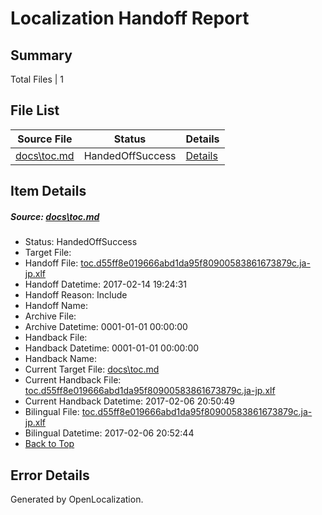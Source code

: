 # <a name='report-top'></a> Localization Handoff Report

## Summary
 Total Files | 1

## File List
 Source File | Status | Details 
 ----------- | ------ | ------- 
 [docs\toc.md](https://github.com/dotnet/docs/blob/0a5d76c154aeb9b749c9c3fc5ad0962e93754a62/docs/toc.md) | HandedOffSuccess | [Details](#7512995d06d9b80204ef526c512fb1c0d707af6a3476)

## Item Details
##### <a name='7512995d06d9b80204ef526c512fb1c0d707af6a3476'></a> Source: [docs\toc.md](https://github.com/dotnet/docs/blob/0a5d76c154aeb9b749c9c3fc5ad0962e93754a62/docs/toc.md)
* Status: HandedOffSuccess
* Target File: 
* Handoff File: [toc.d55ff8e019666abd1da95f80900583861673879c.ja-jp.xlf](https://github.com/dotnet/docs.handoff/blob/bc828340d4fb52ac9cb4ecb0044d0dac77ce814b/ol-handoff/dotnet/docs.ja-jp/master/dotnet-core/toc.d55ff8e019666abd1da95f80900583861673879c.ja-jp.xlf)
* Handoff Datetime: 2017-02-14 19:24:31
* Handoff Reason: Include
* Handoff Name: 
* Archive File: 
* Archive Datetime: 0001-01-01 00:00:00
* Handback File: 
* Handback Datetime: 0001-01-01 00:00:00
* Handback Name: 
* Current Target File: [docs\toc.md](https://github.com/dotnet/docs.ja-jp/blob/bee5d8df68dcad29cf2b4c72b050725503207948/docs/toc.md)
* Current Handback File: [toc.d55ff8e019666abd1da95f80900583861673879c.ja-jp.xlf](https://github.com/dotnet/docs.handback/blob/cae7a343a8f1e5b84ac84a415fb390372956bcc6/ol-handback/dotnet/docs.ja-jp/master/dotnet-core/toc.d55ff8e019666abd1da95f80900583861673879c.ja-jp.xlf)
* Current Handback Datetime: 2017-02-06 20:50:49
* Bilingual File: [toc.d55ff8e019666abd1da95f80900583861673879c.ja-jp.xlf](https://github.com/dotnet/docs.handback/blob/cae7a343a8f1e5b84ac84a415fb390372956bcc6/ol-handback/dotnet/docs.ja-jp/master/dotnet-core/toc.d55ff8e019666abd1da95f80900583861673879c.ja-jp.xlf)
* Bilingual Datetime: 2017-02-06 20:52:44
* [Back to Top](#report-top)


## Error Details

Generated by OpenLocalization.
